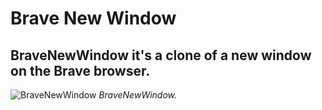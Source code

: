 # Brave New Window

## BraveNewWindow it's a clone of a new window on the Brave browser.

![BraveNewWindow](/assets/BraveNewWindow_screenshot.png)
*BraveNewWindow.*

